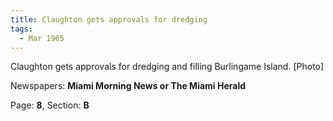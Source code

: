 ```yaml
---  
title: Claughton gets approvals for dredging  
tags:  
  - Mar 1965  
---  
```

  
Claughton gets approvals for dredging and filling Burlingame Island. [Photo]  
  
Newspapers: **Miami Morning News or The Miami Herald**  
  
Page: **8**, Section: **B** 
